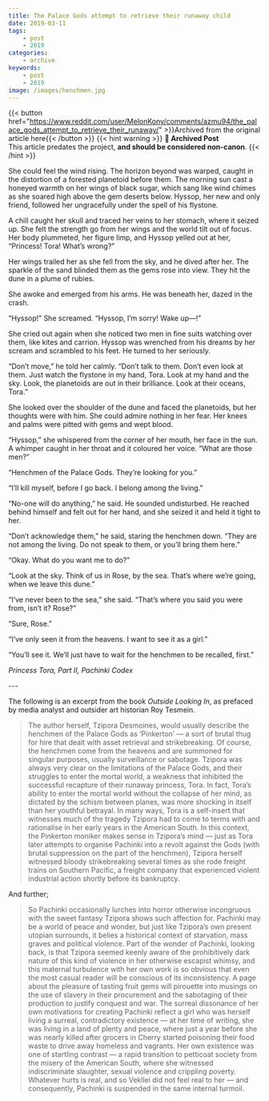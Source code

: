 ```yaml
---
title: The Palace Gods attempt to retrieve their runaway child
date: 2019-03-11
tags:
    - post
    - 2019
categories:
    - archive
keywords:
    - post
    - 2019
image: /images/henchmen.jpg
---
```

{{< button href="https://www.reddit.com/user/MelonKony/comments/azmu94/the_palace_gods_attempt_to_retrieve_their_runaway/" >}}Archived from the original article here{{< /button >}}
{{< hint warning >}}
**🌸 Archived Post**  
This article predates the project, **and should be considered non-canon**.
{{< /hint >}}

She could feel the wind rising. The horizon beyond was warped, caught in the distortion of a forested planetoid before them. The morning sun cast a honeyed warmth on her wings of black sugar, which sang like wind chimes as she soared high above the gem deserts below. Hyssop, her new and only friend, followed her ungracefully under the spell of his flystone.

A chill caught her skull and traced her veins to her stomach, where it seized up. She felt the strength go from her wings and the world tilt out of focus. Her body plummeted, her figure limp, and Hyssop yelled out at her, “Princess! Tora! What’s wrong?”

Her wings trailed her as she fell from the sky, and he dived after her. The sparkle of the sand blinded them as the gems rose into view. They hit the dune in a plume of rubies.

She awoke and emerged from his arms. He was beneath her, dazed in the crash.

“Hyssop!” She screamed. “Hyssop, I’m sorry! Wake up—!”

She cried out again when she noticed two men in fine suits watching over them, like kites and carrion. Hyssop was wrenched from his dreams by her scream and scrambled to his feet. He turned to her seriously.

“Don’t move,” he told her calmly. “Don’t talk to them. Don’t even look at them. Just watch the flystone in my hand, Tora. Look at my hand and the sky. Look, the planetoids are out in their brilliance. Look at their oceans, Tora.”

She looked over the shoulder of the dune and faced the planetoids, but her thoughts were with him. She could admire nothing in her fear. Her knees and palms were pitted with gems and wept blood.

“Hyssop,” she whispered from the corner of her mouth, her face in the sun. A whimper caught in her throat and it coloured her voice. “What are those men?”

“Henchmen of the Palace Gods. They’re looking for you.”

“I’ll kill myself, before I go back. I belong among the living.”

“No-one will do anything,” he said. He sounded undisturbed. He reached behind himself and felt out for her hand, and she seized it and held it tight to her.

“Don’t acknowledge them,” he said, staring the henchmen down. “They are not among the living. Do not speak to them, or you’ll bring them here.”

“Okay. What do you want me to do?”

“Look at the sky. Think of us in Rose, by the sea. That’s where we’re going, when we leave this dune.”

“I’ve never been to the sea,” she said. “That’s where you said you were from, isn’t it? Rose?”

“Sure, Rose.”

“I’ve only seen it from the heavens. I want to see it as a girl.”

“You’ll see it. We’ll just have to wait for the henchmen to be recalled, first.”

*Princess Tora, Part II, Pachinki Codex*

\---

The following is an excerpt from the book *Outside Looking In*, as prefaced by media analyst and outsider art historian Roy Tesmein.

>The author herself, Tzipora Desmoines, would usually describe the henchmen of the Palace Gods as ‘Pinkerton’ — a sort of brutal thug for hire that dealt with asset retrieval and strikebreaking. Of course, the henchmen come from the heavens and are summoned for singular purposes, usually surveillance or sabotage. Tzipora was always very clear on the limitations of the Palace Gods, and their struggles to enter the mortal world, a weakness that inhibited the successful recapture of their runaway princess, Tora. In fact, Tora’s ability to enter the mortal world without the collapse of her mind, as dictated by the schism between planes, was more shocking in itself than her youthful betrayal. In many ways, Tora is a self-insert that witnesses much of the tragedy Tzipora had to come to terms with and rationalise in her early years in the American South. In this context, the Pinkerton moniker makes sense in Tzipora’s mind — just as Tora later attempts to organise Pachinki into a revolt against the Gods (with brutal suppression on the part of the henchmen), Tzipora herself witnessed bloody strikebreaking several times as she rode freight trains on Southern Pacific, a freight company that experienced violent industrial action shortly before its bankruptcy.

And further;

>So Pachinki occasionally lurches into horror otherwise incongruous with the sweet fantasy Tzipora shows such affection for. Pachinki may be a world of peace and wonder, but just like Tzipora’s own present utopian surrounds, it belies a historical context of starvation, mass graves and political violence. Part of the wonder of Pachinki, looking back, is that Tzipora seemed keenly aware of the prohibitively dark nature of this kind of violence in her otherwise escapist whimsy, and this maternal turbulence with her own work is so obvious that even the most casual reader will be conscious of its inconsistency. A page about the pleasure of tasting fruit gems will pirouette into musings on the use of slavery in their procurement and the sabotaging of their production to justify conquest and war. The surreal dissonance of her own motivations for creating Pachinki reflect a girl who was herself living a surreal, contradictory existence — at her time of writing, she was living in a land of plenty and peace, where just a year before she was nearly killed after grocers in Cherry started poisoning their food waste to drive away homeless and vagrants. Her own existence was one of startling contrast — a rapid transition to petticoat society from the misery of the American South, where she witnessed indiscriminate slaughter, sexual violence and crippling poverty. Whatever hurts is real, and so Vekllei did not feel real to her — and consequently, Pachinki is suspended in the same internal turmoil.
